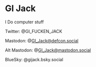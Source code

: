 GI Jack
========
I Do computer stuff

Twitter: @GI_FUCKEN_JACK

Mastodon: @GI_Jack@defcon.social

Alt Mastodon: @GI_Jack@mastodon.social

BlueSky: @gijack.bsky.social

<!--
**GIJack/GIJack** is a ✨ _special_ ✨ repository because its `README.md` (this file) appears on your GitHub profile.

Here are some ideas to get you started:

- 🔭 I’m currently working on ...
- 🌱 I’m currently learning ...
- 👯 I’m looking to collaborate on ...
- 🤔 I’m looking for help with ...
- 💬 Ask me about ...
- 📫 How to reach me: ...
- 😄 Pronouns: ...
- ⚡ Fun fact: ...
-->
